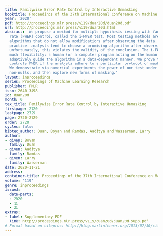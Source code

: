 ```yaml
---
title: Familywise Error Rate Control by Interactive Unmasking
booktitle: Proceedings of the 37th International Conference on Machine Learning
year: '2020'
pdf: http://proceedings.mlr.press/v119/duan20d/duan20d.pdf
url: http://proceedings.mlr.press/v119/duan20d.html
abstract: 'We propose a method for multiple hypothesis testing with familywise error
  rate (FWER) control, called the i-FWER test. Most testing methods are predefined
  algorithms that do not allow modifications after observing the data. However, in
  practice, analysts tend to choose a promising algorithm after observing the data;
  unfortunately, this violates the validity of the conclusion. The i-FWER test allows
  much flexibility: a human (or a computer program acting on the human’s behalf) may
  adaptively guide the algorithm in a data-dependent manner. We prove that our test
  controls FWER if the analysts adhere to a particular protocol of masking and unmasking.
  We demonstrate via numerical experiments the power of our test under structured
  non-nulls, and then explore new forms of masking.'
layout: inproceedings
series: Proceedings of Machine Learning Research
publisher: PMLR
issn: 2640-3498
id: duan20d
month: 0
tex_title: Familywise Error Rate Control by Interactive Unmasking
firstpage: 2720
lastpage: 2729
page: 2720-2729
order: 2720
cycles: false
bibtex_author: Duan, Boyan and Ramdas, Aaditya and Wasserman, Larry
author:
- given: Boyan
  family: Duan
- given: Aaditya
  family: Ramdas
- given: Larry
  family: Wasserman
date: 2020-11-21
address: 
container-title: Proceedings of the 37th International Conference on Machine Learning
volume: '119'
genre: inproceedings
issued:
  date-parts:
  - 2020
  - 11
  - 21
extras:
- label: Supplementary PDF
  link: http://proceedings.mlr.press/v119/duan20d/duan20d-supp.pdf
# Format based on citeproc: http://blog.martinfenner.org/2013/07/30/citeproc-yaml-for-bibliographies/
---
```

